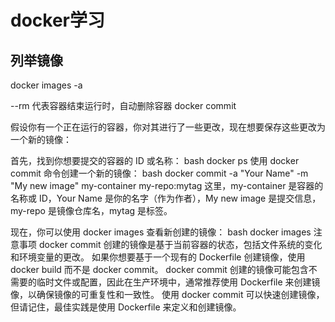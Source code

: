 # docker学习
## 列举镜像
docker images -a 

--rm 代表容器结束运行时，自动删除容器
docker commit 

假设你有一个正在运行的容器，你对其进行了一些更改，现在想要保存这些更改为一个新的镜像：

首先，找到你想要提交的容器的 ID 或名称：
bash
docker ps
使用 docker commit 命令创建一个新的镜像：
bash
docker commit -a "Your Name" -m "My new image" my-container my-repo:mytag
这里，my-container 是容器的名称或 ID，Your Name 是你的名字（作为作者），My new image 是提交信息，my-repo 是镜像仓库名，mytag 是标签。

现在，你可以使用 docker images 查看新创建的镜像：
bash
docker images
注意事项
docker commit 创建的镜像是基于当前容器的状态，包括文件系统的变化和环境变量的更改。
如果你想要基于一个现有的 Dockerfile 创建镜像，使用 docker build 而不是 docker commit。
docker commit 创建的镜像可能包含不需要的临时文件或配置，因此在生产环境中，通常推荐使用 Dockerfile 来创建镜像，以确保镜像的可重复性和一致性。
使用 docker commit 可以快速创建镜像，但请记住，最佳实践是使用 Dockerfile 来定义和创建镜像。
